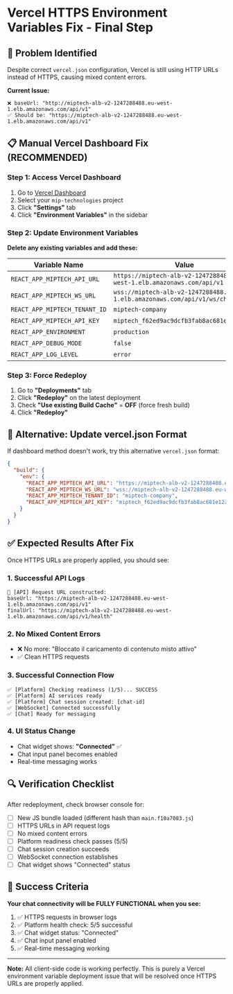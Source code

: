# Vercel HTTPS Environment Variables Fix - Final Step

## 🎯 Problem Identified
Despite correct `vercel.json` configuration, Vercel is still using HTTP URLs instead of HTTPS, causing mixed content errors.

**Current Issue:**
```
❌ baseUrl: "http://miptech-alb-v2-1247288488.eu-west-1.elb.amazonaws.com/api/v1"
✅ Should be: "https://miptech-alb-v2-1247288488.eu-west-1.elb.amazonaws.com/api/v1"
```

## 📋 Manual Vercel Dashboard Fix (RECOMMENDED)

### Step 1: Access Vercel Dashboard
1. Go to [Vercel Dashboard](https://vercel.com/dashboard)
2. Select your `mip-technologies` project
3. Click **"Settings"** tab
4. Click **"Environment Variables"** in the sidebar

### Step 2: Update Environment Variables
**Delete any existing variables and add these:**

| Variable Name | Value | Environment |
|---------------|-------|-------------|
| `REACT_APP_MIPTECH_API_URL` | `https://miptech-alb-v2-1247288488.eu-west-1.elb.amazonaws.com/api/v1` | Production |
| `REACT_APP_MIPTECH_WS_URL` | `wss://miptech-alb-v2-1247288488.eu-west-1.elb.amazonaws.com/api/v1/ws/chat` | Production |
| `REACT_APP_MIPTECH_TENANT_ID` | `miptech-company` | Production |
| `REACT_APP_MIPTECH_API_KEY` | `miptech_f62ed9ac9dcfb3fab8ac681e12aa084f` | Production |
| `REACT_APP_ENVIRONMENT` | `production` | Production |
| `REACT_APP_DEBUG_MODE` | `false` | Production |
| `REACT_APP_LOG_LEVEL` | `error` | Production |

### Step 3: Force Redeploy
1. Go to **"Deployments"** tab
2. Click **"Redeploy"** on the latest deployment
3. Check **"Use existing Build Cache"** = **OFF** (force fresh build)
4. Click **"Redeploy"**

## 🔄 Alternative: Update vercel.json Format

If dashboard method doesn't work, try this alternative `vercel.json` format:

```json
{
  "build": {
    "env": {
      "REACT_APP_MIPTECH_API_URL": "https://miptech-alb-v2-1247288488.eu-west-1.elb.amazonaws.com/api/v1",
      "REACT_APP_MIPTECH_WS_URL": "wss://miptech-alb-v2-1247288488.eu-west-1.elb.amazonaws.com/api/v1/ws/chat",
      "REACT_APP_MIPTECH_TENANT_ID": "miptech-company",
      "REACT_APP_MIPTECH_API_KEY": "miptech_f62ed9ac9dcfb3fab8ac681e12aa084f"
    }
  }
}
```

## ✅ Expected Results After Fix

Once HTTPS URLs are properly applied, you should see:

### 1. Successful API Logs
```
🔗 [API] Request URL constructed: 
baseUrl: "https://miptech-alb-v2-1247288488.eu-west-1.elb.amazonaws.com/api/v1"
finalUrl: "https://miptech-alb-v2-1247288488.eu-west-1.elb.amazonaws.com/api/v1/health"
```

### 2. No Mixed Content Errors
- ❌ No more: "Bloccato il caricamento di contenuto misto attivo"
- ✅ Clean HTTPS requests

### 3. Successful Connection Flow
```
✅ [Platform] Checking readiness (1/5)... SUCCESS
✅ [Platform] AI services ready
✅ [Platform] Chat session created: [chat-id]
✅ [WebSocket] Connected successfully
✅ [Chat] Ready for messaging
```

### 4. UI Status Change
- Chat widget shows: **"Connected"** ✅
- Chat input panel becomes enabled
- Real-time messaging works

## 🔍 Verification Checklist

After redeployment, check browser console for:

- [ ] New JS bundle loaded (different hash than `main.f10a7083.js`)
- [ ] HTTPS URLs in API request logs
- [ ] No mixed content errors
- [ ] Platform readiness check passes (5/5)
- [ ] Chat session creation succeeds
- [ ] WebSocket connection establishes
- [ ] Chat widget shows "Connected" status

## 🎉 Success Criteria

**Your chat connectivity will be FULLY FUNCTIONAL when you see:**
1. ✅ HTTPS requests in browser logs
2. ✅ Platform health check: 5/5 successful
3. ✅ Chat widget status: "Connected"
4. ✅ Chat input panel enabled
5. ✅ Real-time messaging working

---

**Note:** All client-side code is working perfectly. This is purely a Vercel environment variable deployment issue that will be resolved once HTTPS URLs are properly applied.